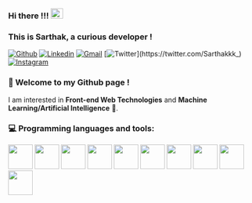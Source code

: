 ### Hi there !!! <img src="https://raw.githubusercontent.com/MartinHeinz/MartinHeinz/master/wave.gif" width="25" height="21" />
### This is Sarthak, a curious developer !

[![Github](https://img.shields.io/badge/-Github-000?style=flat&logo=Github&logoColor=white)](https://github.com/Sarthak-oops)
[![Linkedin](https://img.shields.io/badge/-LinkedIn-blue?style=flat&logo=Linkedin&logoColor=white)](https://www.linkedin.com/in/sarthak-agarwal-5607b6174)
[![Gmail](https://img.shields.io/badge/-Gmail-c14438?style=flat&logo=Gmail&logoColor=white)](mailto:imsarthak659@gmail.com)
[![Twitter](https://img.shields.io/twitter/url/https/twitter.com/cloudposse.svg?style=social&label=@Sarthakkk_)](https://twitter.com/Sarthakkk_)
[![Instagram](https://img.shields.io/badge/-Instagram-833AB4?style=plastic&logo=Instagram)](https://www.instagram.com/sarthhakkk_/)

### 🌱 Welcome to my Github page !    


I am interested in **Front-end Web Technologies** and **Machine Learning/Artificial Intelligence** 🤖. 



### :computer: Programming languages and tools: 
<p>
<img src="https://cdn.jsdelivr.net/gh/devicons/devicon/icons/python/python-original.svg" height= 50 rem />
<img src="https://cdn.jsdelivr.net/gh/devicons/devicon/icons/javascript/javascript-original.svg" height= 50 rem/>
         
<img src="https://cdn.jsdelivr.net/gh/devicons/devicon/icons/c/c-original.svg" height= 50 rem/>   
        
<img src="https://cdn.jsdelivr.net/gh/devicons/devicon/icons/java/java-original.svg" height= 50 rem/>          


<img src="https://cdn.jsdelivr.net/gh/devicons/devicon/icons/html5/html5-original.svg" height= 50 rem/>          
<img src="https://cdn.jsdelivr.net/gh/devicons/devicon/icons/css3/css3-original.svg" height= 50 rem/>
<img src="https://cdn.jsdelivr.net/gh/devicons/devicon/icons/bootstrap/bootstrap-original.svg" height= 50 rem/>          
       
  

               
<img src="https://cdn.jsdelivr.net/gh/devicons/devicon/icons/nodejs/nodejs-original.svg" height= 50 rem/>
          
<img src="https://cdn.jsdelivr.net/gh/devicons/devicon/icons/git/git-original.svg" height= 50 rem/>          
<img src="https://cdn.jsdelivr.net/gh/devicons/devicon/icons/heroku/heroku-plain.svg" height= 50 rem/>          
       
</p>
